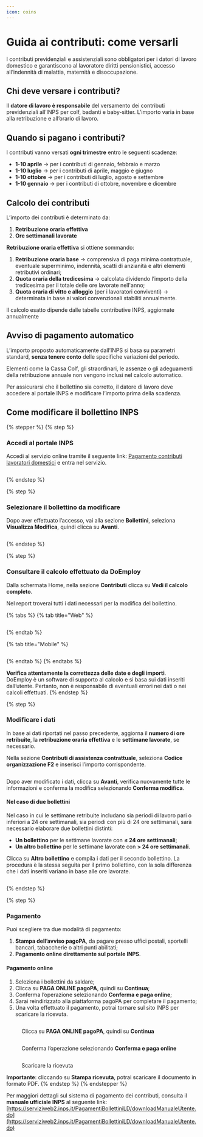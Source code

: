 ```yaml
---
icon: coins
---
```


# Guida ai contributi: come versarli

I contributi previdenziali e assistenziali sono obbligatori per i datori di lavoro domestico e garantiscono al lavoratore diritti pensionistici, accesso all’indennità di malattia, maternità e disoccupazione.

## **Chi deve versare i contributi?**

Il **datore di lavoro è responsabile** del versamento dei contributi previdenziali all’INPS per colf, badanti e baby-sitter. L'importo varia in base alla retribuzione e all’orario di lavoro.

## **Quando si pagano i contributi?**

I contributi vanno versati **ogni trimestre** entro le seguenti scadenze:

* **1-10 aprile** → per i contributi di gennaio, febbraio e marzo
* **1-10 luglio** → per i contributi di aprile, maggio e giugno
* **1-10 ottobre** → per i contributi di luglio, agosto e settembre
* **1-10 gennaio** → per i contributi di ottobre, novembre e dicembre

## **Calcolo dei contributi**

L’importo dei contributi è determinato da:

1. **Retribuzione oraria effettiva**&#x20;
2. **Ore settimanali lavorate**

**Retribuzione oraria effettiva** si ottiene sommando:

1. **Retribuzione oraria base** →  comprensiva di paga minima contrattuale, eventuale superminimo, indennità, scatti di anzianità e altri elementi retributivi ordinari;
2. **Quota oraria della tredicesima** → calcolata dividendo l’importo della tredicesima per il totale delle ore lavorate nell'anno;
3. **Quota oraria di vitto e alloggio** (per i lavoratori conviventi) → determinata in base ai valori convenzionali stabiliti annualmente.

Il calcolo esatto dipende dalle tabelle contributive INPS, aggiornate annualmente

## Avviso di pagamento automatico

L’importo proposto automaticamente dall’INPS si basa su parametri standard, **senza tenere conto** delle specifiche variazioni del periodo.

Elementi come la Cassa Colf, gli straordinari, le assenze o gli adeguamenti della retribuzione annuale non vengono inclusi nel calcolo automatico.

Per assicurarsi che il bollettino sia corretto, il datore di lavoro deve accedere al portale INPS e modificare l’importo prima della scadenza.

## Come modificare il bollettino INPS&#x20;

{% stepper %}
{% step %}
### Accedi al portale INPS

Accedi al servizio online tramite il seguente link: [Pagamento contributi lavoratori domestici](https://serviziweb2.inps.it/PagamentiBollettiniLD/accessoUtente.do) e entra nel servizio.

<figure><img src="../.gitbook/assets/image (1) (1).png" alt=""><figcaption></figcaption></figure>
{% endstep %}

{% step %}
### Selezionare il bollettino da modificare

Dopo aver effettuato l’accesso, vai alla sezione **Bollettini**, seleziona **Visualizza Modifica**, quindi clicca su **Avanti**.&#x20;

<figure><img src="../.gitbook/assets/Screenshot 2025-02-13 at 10.41.05.png" alt=""><figcaption></figcaption></figure>
{% endstep %}

{% step %}
### Consultare il calcolo effettuato da DoEmploy&#x20;

Dalla schermata Home, nella sezione **Contributi** clicca su **Vedi il calcolo completo**.&#x20;

Nel report troverai tutti i dati necessari per la modifica del bollettino.

{% tabs %}
{% tab title="Web" %}
<figure><img src="../.gitbook/assets/image (1).png" alt=""><figcaption></figcaption></figure>
{% endtab %}

{% tab title="Mobile" %}
<figure><img src="../.gitbook/assets/image (2).png" alt=""><figcaption></figcaption></figure>
{% endtab %}
{% endtabs %}

**Verifica attentamente la correttezza delle date e degli importi**.\
DoEmploy è un software di supporto al calcolo e si basa sui dati inseriti dall’utente. Pertanto, non è responsabile di eventuali errori nei dati o nei calcoli effettuati.
{% endstep %}

{% step %}
### Modificare i dati

In base ai dati riportati nel passo precedente, aggiorna il **numero di ore retribuite**, la **retribuzione oraria effettiva** e le **settimane lavorate**, se necessario.

Nella sezione **Contributi di assistenza contrattuale**, seleziona **Codice organizzazione F2** e inserisci l’importo corrispondente.



<figure><img src="../.gitbook/assets/image (60).png" alt=""><figcaption></figcaption></figure>

Dopo aver modificato i dati, clicca su **Avanti**, verifica nuovamente tutte le informazioni e conferma la modifica selezionando **Conferma modifica**.

#### **Nel caso di due bollettini**

Nel caso in cui le settimane retribuite includano sia periodi di lavoro pari o inferiori a 24 ore settimanali, sia periodi con più di 24 ore settimanali, sarà necessario elaborare due bollettini distinti:

* **Un bollettino** per le settimane lavorate con **≤ 24 ore settimanali**;
* **Un altro bollettino** per le settimane lavorate con **> 24 ore settimanali**.

Clicca su **Altro bollettino** e compila i dati per il secondo bollettino. La procedura è la stessa seguita per il primo bollettino, con la sola differenza che i dati inseriti variano in base alle ore lavorate.

<figure><img src="../.gitbook/assets/Screenshot 2025-03-04 at 11.39.11 (1).png" alt=""><figcaption></figcaption></figure>
{% endstep %}

{% step %}
### Pagamento

Puoi scegliere tra due modalità di pagamento:

1. **Stampa dell’avviso pagoPA**, da pagare presso uffici postali, sportelli bancari, tabaccherie o altri punti abilitati;
2. **Pagamento online direttamente sul portale INPS**.

#### **Pagamento online**

1. Seleziona i bollettini da saldare;
2. Clicca su **PAGA ONLINE pagoPA**, quindi su **Continua**;
3. Conferma l’operazione selezionando **Conferma e paga online**;
4. Sarai reindirizzato alla piattaforma pagoPA per completare il pagamento;
5. Una volta effettuato il pagamento, potrai tornare sul sito INPS per scaricare la ricevuta.

<figure><img src="../.gitbook/assets/Screenshot 2025-03-04 at 11.49.03.png" alt=""><figcaption><p>Clicca su <strong>PAGA ONLINE pagoPA</strong>, quindi su <strong>Continua</strong></p></figcaption></figure>

<figure><img src="../.gitbook/assets/Screenshot 2025-03-04 at 11.50.46.png" alt=""><figcaption><p>Conferma l’operazione selezionando <strong>Conferma e paga online</strong></p></figcaption></figure>

<figure><img src="../.gitbook/assets/image (63).png" alt=""><figcaption><p>Scaricare la ricevuta</p></figcaption></figure>

**Importante**: cliccando su **Stampa ricevuta**, potrai scaricare il documento in formato PDF.
{% endstep %}
{% endstepper %}

Per maggiori dettagli sul sistema di pagamento dei contributi, consulta il **manuale ufficiale INPS** al seguente link: [https://serviziweb2.inps.it/PagamentiBollettiniLD/downloadManualeUtente.do](https://serviziweb2.inps.it/PagamentiBollettiniLD/downloadManualeUtente.do)



